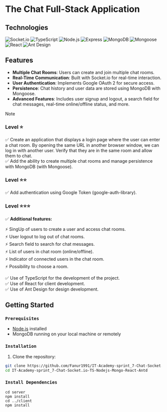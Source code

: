 # The Chat Full-Stack Application

## Technologies

![Socket.io](https://img.shields.io/badge/-Socket.io-black?style=flat-square&logo=socketdotio&logoColor=white)
![TypeScript](https://img.shields.io/badge/-TypeScript-3178C6?style=flat-square&logo=typescript&logoColor=white)
![Node.js](https://img.shields.io/badge/-Node.js-339933?style=flat-square&logo=nodedotjs&logoColor=white)
![Express](https://img.shields.io/badge/-Express-000000?style=flat-square&logo=express&logoColor=white)
![MongoDB](https://img.shields.io/badge/-MongoDB-47A248?style=flat-square&logo=mongodb&logoColor=white)
![Mongoose](https://img.shields.io/badge/-Mongoose-880000?style=flat-square&logo=mongoose&logoColor=white)
![React](https://img.shields.io/badge/-React-61DAFB?style=flat-square&logo=react&logoColor=black)
![Ant Design](https://img.shields.io/badge/-Ant_Design-0170FE?style=flat-square&logo=antdesign&logoColor=white)

## Features

- **Multiple Chat Rooms**: Users can create and join multiple chat rooms.
- **Real-Time Communication**: Built with Socket.io for real-time interaction.
- **User Authentication**: Implements Google OAuth 2 for secure access.
- **Persistence**: Chat history and user data are stored using MongoDB with Mongoose.
- **Advanced Features**: Includes user signup and logout, a search field for chat messages, real-time online/offline status, and more.

> [!NOTE]
> ### Level ⭐️
>
> ✅ Create an application that displays a login page where the user can enter a chat room. By opening the same URL in another browser window, we can log in with another user. Verify that they are in the same room and allow them to chat.<br> 
> ✅ Add the ability to create multiple chat rooms and manage persistence with MongoDB (with Mongoose).
>
> ### Level ⭐️⭐️
>
> ✅ Add authentication using Google Token (google-auth-library).
>
> ### Level ⭐️⭐️⭐️
>
> ✅ **Additional features:**
>
> ⚡️ SingUp of users to create a user and access chat rooms.<br>
> ⚡️ User logout to log out of chat rooms.<br>
> ⚡️ Search field to search for chat messages.<br>
> ⚡️ List of users in chat room (online/offline).<br>
> ⚡️ Indicator of connected users in the chat room.<br>
> ⚡️ Possibility to choose a room.<br>
>
> ✅ Use of TypeScript for the development of the project.<br>
> ✅ Use of React for client development.<br>
> ✅ Use of Ant Design for design development.<br>

## Getting Started

### `Prerequisites`

- [Node.js](https://nodejs.org/en/download/package-manager) installed
- MongoDB running on your local machine or remotely

### `Installation`

1. Clone the repository:
```bash
git clone https://github.com/Fanur1991/IT-Academy-sprint_7-Chat-Socket.io-TS-Nodejs-Mongo-React-Antd
cd IT-Academy-sprint_7-Chat-Socket.io-TS-Nodejs-Mongo-React-Antd
```

### `Install Dependencies`

```
cd server
npm install
cd ../client
npm install
```

